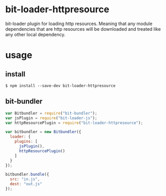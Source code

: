 # bit-loader-httpresource
bit-loader plugin for loading http resources. Meaning that any module dependencies that are http resources will be downloaded and treated like any other local dependency.

# usage

## install

```
$ npm install --save-dev bit-loader-httpresource
```

## bit-bundler

``` javascript
var Bitbundler = require("bit-bundler");
var jsPlugin = require("bit-loader-js");
var httpResourcePlugin = require("bit-loader-httpresource");

var bitbundler = new Bitbundler({
  loader: {
    plugins: [
      jsPlugin(),
      httpResourcePlugin()
    ]
  }
});

bitbundler.bundle({
  src: "in.js",
  dest: "out.js"
});
```

